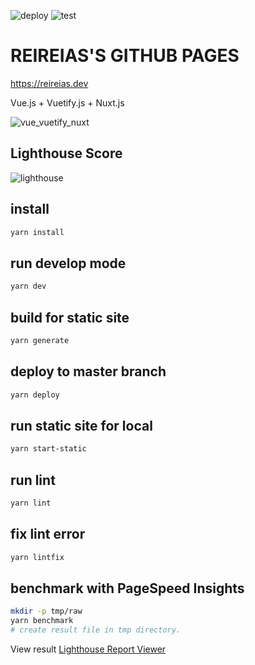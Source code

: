 ![deploy](https://github.com/reireias/reireias.github.io/workflows/deploy/badge.svg) ![test](https://github.com/reireias/reireias.github.io/workflows/test/badge.svg)
# REIREIAS'S GITHUB PAGES

https://reireias.dev

Vue.js + Vuetify.js + Nuxt.js

![vue_vuetify_nuxt](https://user-images.githubusercontent.com/24800246/59352598-014f6980-8d5c-11e9-890a-41757d81207d.png)

## Lighthouse Score
![lighthouse](https://user-images.githubusercontent.com/24800246/59352011-a0736180-8d5a-11e9-9634-876c991be867.png)

## install

```bash
yarn install
```

## run develop mode

```bash
yarn dev
```

## build for static site

```bash
yarn generate
```

## deploy to master branch

```bash
yarn deploy
```

## run static site for local

```bash
yarn start-static
```

## run lint

```bash
yarn lint
```

## fix lint error

```bash
yarn lintfix
```

## benchmark with PageSpeed Insights

```bash
mkdir -p tmp/raw
yarn benchmark
# create result file in tmp directory.
```

View result [Lighthouse Report Viewer](https://googlechrome.github.io/lighthouse/viewer/)
